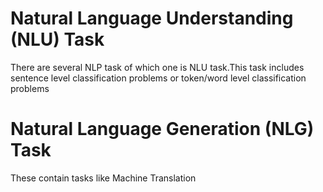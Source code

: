 # Natural Language Understanding (NLU) Task
There are several NLP task of which one is NLU task.This task includes sentence level classification problems or token/word level classification problems

# Natural Language Generation (NLG) Task
These contain tasks like Machine Translation